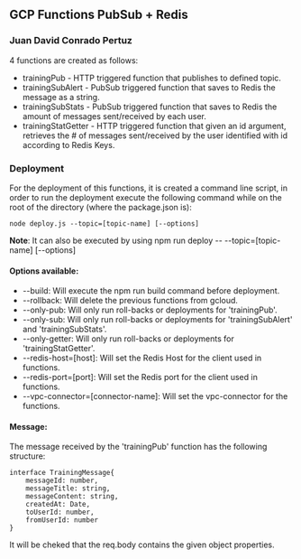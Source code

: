 ## GCP Functions PubSub + Redis
### Juan David Conrado Pertuz

4 functions are created as follows:

* trainingPub - HTTP triggered function that publishes to defined topic.
* trainingSubAlert - PubSub triggered function that saves to Redis the message as a string.
* trainingSubStats - PubSub triggered function that saves to Redis the amount of messages sent/received by each user.
* trainingStatGetter - HTTP triggered function that given an id argument, retrieves the # of messages sent/received by the user identified with id according to Redis Keys.

### Deployment

For the deployment of this functions, it is created a command line script, in order to run the deployment
execute the following command while on the root of the directory (where the package.json is):

    node deploy.js --topic=[topic-name] [--options]

**Note**: It can also be executed by using npm run deploy -- --topic=[topic-name] [--options]

#### Options available:

* --build: Will execute the npm run build command before deployment.
* --rollback: Will delete the previous functions from gcloud.
* --only-pub: Will only run roll-backs or deployments for 'trainingPub'.
* --only-sub: Will only run roll-backs or deployments for 'trainingSubAlert' and 'trainingSubStats'.
* --only-getter: Will only run roll-backs or deployments for 'trainingStatGetter'.
* --redis-host=[host]: Will set the Redis Host for the client used in functions.
* --redis-port=[port]: Will set the Redis port for the client used in functions.
* --vpc-connector=[connector-name]: Will set the vpc-connector for the functions.

#### Message:
The message received by the 'trainingPub' function has the following structure:

```
interface TrainingMessage{
    messageId: number,
    messageTitle: string,
    messageContent: string,
    createdAt: Date,
    toUserId: number,
    fromUserId: number
}
```
It will be cheked that the req.body contains the given object properties.



